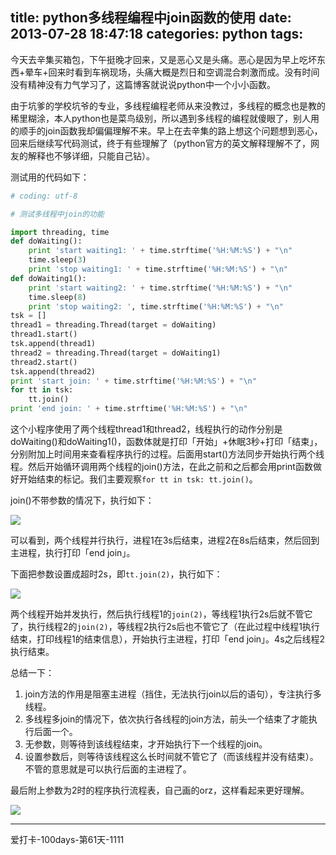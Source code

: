 title: python多线程编程中join函数的使用
date: 2013-07-28 18:47:18
categories: python
tags:
---
今天去辛集买箱包，下午挺晚才回来，又是恶心又是头痛。恶心是因为早上吃坏东西+晕车+回来时看到车祸现场，头痛大概是烈日和空调混合刺激而成。没有时间没有精神没有力气学习了，这篇博客就说说python中一个小小函数。

由于坑爹的学校坑爷的专业，多线程编程老师从来没教过，多线程的概念也是教的稀里糊涂，本人python也是菜鸟级别，所以遇到多线程的编程就傻眼了，别人用的顺手的join函数我却偏偏理解不来。早上在去辛集的路上想这个问题想到恶心，回来后继续写代码测试，终于有些理解了（python官方的英文解释理解不了，网友的解释也不够详细，只能自己钻）。

<!--more-->

测试用的代码如下：

```python
# coding: utf-8

# 测试多线程中join的功能

import threading, time  
def doWaiting():  
    print 'start waiting1: ' + time.strftime('%H:%M:%S') + "\n"  
    time.sleep(3)  
    print 'stop waiting1: ' + time.strftime('%H:%M:%S') + "\n" 
def doWaiting1():  
    print 'start waiting2: ' + time.strftime('%H:%M:%S') + "\n"   
    time.sleep(8)  
    print 'stop waiting2: ', time.strftime('%H:%M:%S') + "\n"  
tsk = []    
thread1 = threading.Thread(target = doWaiting)  
thread1.start()  
tsk.append(thread1)
thread2 = threading.Thread(target = doWaiting1)  
thread2.start()  
tsk.append(thread2)
print 'start join: ' + time.strftime('%H:%M:%S') + "\n"   
for tt in tsk:
    tt.join()
print 'end join: ' + time.strftime('%H:%M:%S') + "\n" 
```

这个小程序使用了两个线程thread1和thread2，线程执行的动作分别是doWaiting()和doWaiting1()，函数体就是打印「开始」+休眠3秒+打印「结束」，分别附加上时间用来查看程序执行的过程。后面用start()方法同步开始执行两个线程。然后开始循环调用两个线程的join()方法，在此之前和之后都会用print函数做好开始结束的标记。我们主要观察`for tt in tsk: tt.join()`。

join()不带参数的情况下，执行如下：

![](http://ww4.sinaimg.cn/large/5e8cb366jw1e72rsxgr8gj20it06i74w.jpg)

可以看到，两个线程并行执行，进程1在3s后结束，进程2在8s后结束，然后回到主进程，执行打印「end join」。

下面把参数设置成超时2s，即`tt.join(2)`，执行如下：

![](http://ww1.sinaimg.cn/large/5e8cb366jw1e72rtihfr6j20it06iwf3.jpg)

两个线程开始并发执行，然后执行线程1的`join(2)`，等线程1执行2s后就不管它了，执行线程2的`join(2)`，等线程2执行2s后也不管它了（在此过程中线程1执行结束，打印线程1的结束信息），开始执行主进程，打印「end join」。4s之后线程2执行结束。

总结一下：

1. join方法的作用是阻塞主进程（挡住，无法执行join以后的语句），专注执行多线程。
2. 多线程多join的情况下，依次执行各线程的join方法，前头一个结束了才能执行后面一个。
3. 无参数，则等待到该线程结束，才开始执行下一个线程的join。
4. 设置参数后，则等待该线程这么长时间就不管它了（而该线程并没有结束）。不管的意思就是可以执行后面的主进程了。

最后附上参数为2时的程序执行流程表，自己画的orz，这样看起来更好理解。

![](http://ww2.sinaimg.cn/large/5e8cb366jw1e72rwxky2oj21kw16owza.jpg)

---
爱打卡-100days-第61天-1111